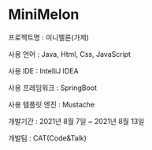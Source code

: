 # MiniMelon

프로젝트명 : 미니멜론(가제)

사용 언어 : Java, Html, Css, JavaScript

사용 IDE : IntelliJ IDEA

사용 프레임워크 : SpringBoot

사용 템플릿 엔진 : Mustache

개발기간 : 2021년 8월 7일 ~ 2021년 8월 13일

개발팀 : CAT(Code&Talk)
